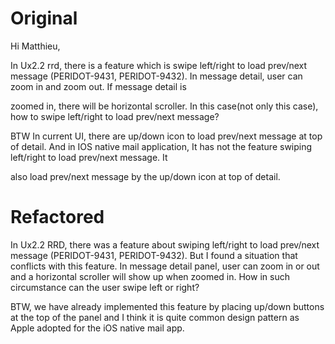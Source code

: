 # Original

Hi Matthieu,

In Ux2.2 rrd, there is a feature which is swipe left/right to load prev/next message (PERIDOT-9431, PERIDOT-9432). In message detail, user can zoom in and zoom out. If message detail is 

zoomed in, there will be horizontal scroller. In this case(not only this case), how to swipe left/right to load prev/next message? 

BTW
In current UI, there are up/down icon to load prev/next message at top of detail. And in IOS native mail application, It has not the feature swiping left/right to load prev/next message. It 

also load prev/next message by the up/down icon at top of detail.

# Refactored 

In Ux2.2 RRD, there was a feature about swiping left/right to load prev/next message (PERIDOT-9431, PERIDOT-9432). But I found a situation that conflicts with this feature. In message detail panel, user can zoom in or out and a horizontal scroller will show up when zoomed in. How in such circumstance can the user swipe left or right?

BTW, we have already implemented this feature by placing up/down buttons at the top of the panel and I think it is quite common design pattern as Apple adopted for the iOS native mail app.